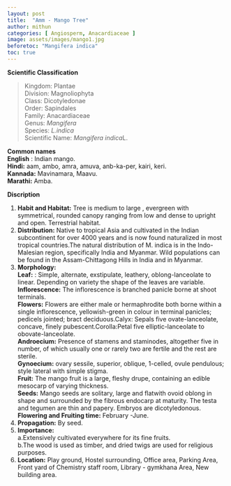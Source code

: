 ```yaml
---
layout: post
title:  "Amm - Mango Tree"
author: mithun
categories: [ Angiosperm, Anacardiaceae ]
image: assets/images/mango1.jpg
beforetoc: "Mangifera indica"
toc: true
---
```


**Scientific Classification**  
>Kingdom:			Plantae  
>Division:			Magnoliophyta  
>Class:				Dicotyledonae  
>Order:				Sapindales  
>Family:			Anacardiaceae  
>Genus:				*Mangifera*  
>Species:			*L.indica*  
>Scientific Name:	*Mangifera indica*L.  

**Common names**  
**English** : Indian mango.  
**Hindi:** aam, ambo, amra, amuva, anb-ka-per, kairi, keri.  
**Kannada:** Mavinamara, Maavu.  
**Marathi:** Amba.  
  
**Discription**  
1. **Habit and Habitat:** Tree is medium to large , evergreen with symmetrical, rounded canopy ranging from low and dense to upright and open. Terrestrial habitat.  
2. **Distribution:** Native to tropical Asia and cultivated in the Indian subcontinent for over 4000 years and is now found naturalized in most tropical countries.The natural distribution of M. indica is in the Indo-Malesian region, specifically India and Myanmar. Wild populations can be found in the Assam-Chittagong Hills in India and in Myanmar.  
3. **Morphology:**  
**Leaf:** : Simple, alternate, exstipulate, leathery, oblong-lanceolate to linear. Depending on variety the shape of the leaves are variable.  
**Inflorescence:** The inflorescence is branched panicle borne at shoot terminals.  
**Flowers:** Flowers are either male or hermaphrodite both borne within a single inflorescence, yellowish-green in colour in terminal panicles; pedicels jointed; bract deciduous.Calyx: Sepals  five ovate-lanceolate, concave, finely pubescent.Corolla:Petal five elliptic-lanceolate to obovate-lanceolate.  
**Androecium:** Presence of stamens and staminodes, altogether five in number, of which usually one or rarely two are fertile and the rest are sterile.  
**Gynoecium:** ovary sessile, superior, oblique, 1-celled, ovule pendulous; style lateral with simple stigma.  
**Fruit:** The mango fruit is a large, fleshy drupe, containing an edible mesocarp of varying thickness.  
**Seeds:** Mango seeds are solitary, large and flatwith ovoid oblong in shape and      surrounded by the fibrous endocarp at maturity. The testa and tegumen are thin and papery. Embryos are dicotyledonous.  
**Flowering and Fruiting time:** February -June.  
4. **Propagation:** By seed.  
5. **Importance:**  
a.Extensively cultivated everywhere for its fine fruits.  
b.The wood is used as timber, and dried twigs are used for religious purposes.  
6. **Location:** Play ground, Hostel surrounding, Office area, Parking Area, Front yard of Chemistry staff room, Library - gymkhana Area, New building area.  


